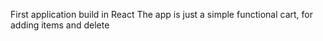 
First application build in React
The app is just a simple functional cart, for adding items and delete
